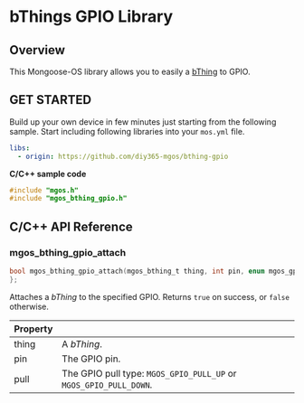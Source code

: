 # bThings GPIO Library
## Overview
This Mongoose-OS library allows you to easily a [bThing](https://github.com/diy365-mgos/bthing) to GPIO.
## GET STARTED
Build up your own device in few minutes just starting from the following sample. Start including following libraries into your `mos.yml` file.
```yaml
libs:
  - origin: https://github.com/diy365-mgos/bthing-gpio
```
**C/C++ sample code**
```c
#include "mgos.h"
#include "mgos_bthing_gpio.h"
```
## C/C++ API Reference
### mgos_bthing_gpio_attach
```c
bool mgos_bthing_gpio_attach(mgos_bthing_t thing, int pin, enum mgos_gpio_pull_type pull);
};
```
Attaches a *bThing* to the specified GPIO. Returns `true` on success, or `false` otherwise.

|Property||
|--|--|
|thing|A *bThing*.|
|pin|The GPIO pin.|
|pull|The GPIO pull type: `MGOS_GPIO_PULL_UP` or `MGOS_GPIO_PULL_DOWN`.|

